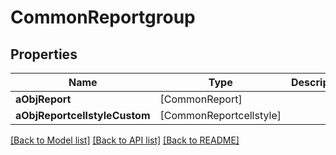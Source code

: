 # CommonReportgroup

## Properties
Name | Type | Description | Notes
------------ | ------------- | ------------- | -------------
**aObjReport** | [CommonReport] |  | 
**aObjReportcellstyleCustom** | [CommonReportcellstyle] |  | 

[[Back to Model list]](../README.md#documentation-for-models) [[Back to API list]](../README.md#documentation-for-api-endpoints) [[Back to README]](../README.md)



